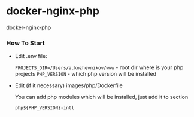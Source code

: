 # docker-nginx-php
docker-nginx-php

### How To Start

* Edit .env file:
  
  `PROJECTS_DIR=/Users/a.kozhevnikov/www` - root dir where is your php projects 
  `PHP_VERSION` - which php version will be installed

* Edit (if it necessary) images/php/Dockerfile

    You can add php modules which will be installed, just add it to section
    
    `php${PHP_VERSION}-intl`